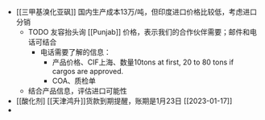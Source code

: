 - [[三甲基溴化亚砜]] 国内生产成本13万/吨，但印度进口价格比较低，考虑进口分销
	- TODO 友容抬头询 [[Punjab]] 价格，表示我们的合作伙伴需要；邮件和电话可结合
		- 电话需要了解的信息：
			- 产品价格、CIF上海、数量10tons at first, 20 to 80 tons if cargos are approved.
			- COA、质检单
	- 结合产品信息，评估进口可能性
- [[酸化剂] [[天津鸿升]]货款到期提醒，账期是1月23日 [[2023-01-17]]
-
